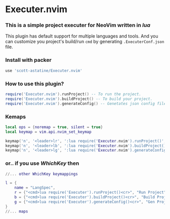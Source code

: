 # Executer.nvim

### This is a simple project executer for NeoVim written in *lua*
This plugin has default support for multiple languages and tools. And you can customize you project's build/run `cmd`
by generating `.ExecuterConf.json` file.

### Install with packer
```lua
use 'scott-astatine/Executer.nvim'
```

### How to use this plugin?
```lua
require('Executer.nvim').runProject() -- To run the project.
require('Executer.nvim').buildProject() -- To build your project.
require('Executer.nvim').generateConfig() -- Genetates json config file with default config that you can use to provide your own run/build cmd.
```

### Kemaps
```lua
local ops = {noremap = true, silent = true}
local keymap = vim.api.nvim_set_keymap

keymap('n', '<leader>lr', ':lua require('Executer.nvim').runProject()', ops)
keymap('n', '<leader>lb', ':lua require('Executer.nvim').buildProject()', ops)
keymap('n', '<leader>lg', ':lua require('Executer.nvim').generateConfig()', ops)
```

### or.. if you use *WhichKey* then
```lua
//... other WhichKey keymappings

l = {
    name = "LangSpec",
    r = {"<cmd>lua require('Executer').runProject()<cr>", "Run Project"},
    b = {"<cmd>lua require('Executer').buildProject()<cr>", "Build Project"},
    g = {"<cmd>lua require('Executer').generateConfig()<cr>", "Gen Project run/build conf"},
}
//... maps
```


